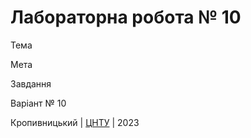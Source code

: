 ﻿# Лабораторна робота № 10

Тема

Мета

Завдання

Варіант № 10


Кропивницький | <a href="http://www.kntu.kr.ua/">ЦНТУ</a> | 2023
